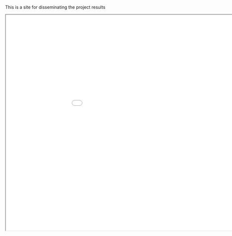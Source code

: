 
This is a site for disseminating the project results
<iframe src="Index.html" height="695" width="1025"></iframe>
